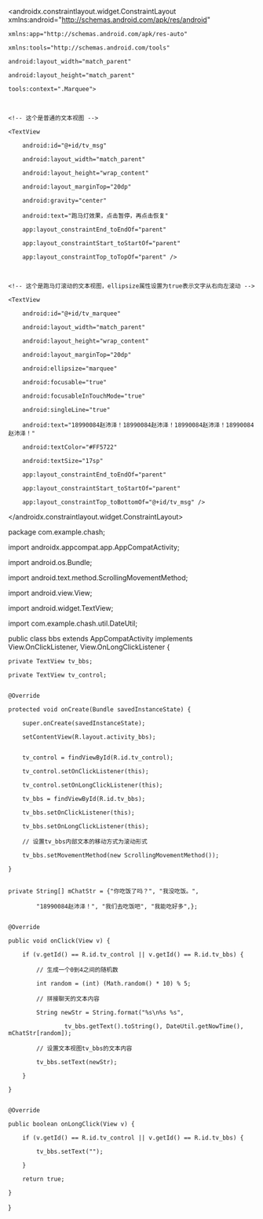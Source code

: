 <?xml version="1.0" encoding="utf-8"?>

<androidx.constraintlayout.widget.ConstraintLayout xmlns:android="http://schemas.android.com/apk/res/android"

    xmlns:app="http://schemas.android.com/apk/res-auto"

    xmlns:tools="http://schemas.android.com/tools"

    android:layout_width="match_parent"

    android:layout_height="match_parent"

    tools:context=".Marquee">



    <!-- 这个是普通的文本视图 -->

    <TextView

        android:id="@+id/tv_msg"

        android:layout_width="match_parent"

        android:layout_height="wrap_content"

        android:layout_marginTop="20dp"

        android:gravity="center"

        android:text="跑马灯效果，点击暂停，再点击恢复"

        app:layout_constraintEnd_toEndOf="parent"

        app:layout_constraintStart_toStartOf="parent"

        app:layout_constraintTop_toTopOf="parent" />



    <!-- 这个是跑马灯滚动的文本视图，ellipsize属性设置为true表示文字从右向左滚动 -->

    <TextView

        android:id="@+id/tv_marquee"

        android:layout_width="match_parent"

        android:layout_height="wrap_content"

        android:layout_marginTop="20dp"

        android:ellipsize="marquee"

        android:focusable="true"

        android:focusableInTouchMode="true"

        android:singleLine="true"

        android:text="18990084赵沛泽！18990084赵沛泽！18990084赵沛泽！18990084赵沛泽！"

        android:textColor="#FF5722"

        android:textSize="17sp"

        app:layout_constraintEnd_toEndOf="parent"

        app:layout_constraintStart_toStartOf="parent"

        app:layout_constraintTop_toBottomOf="@+id/tv_msg" />



</androidx.constraintlayout.widget.ConstraintLayout>















package com.example.chash;

import androidx.appcompat.app.AppCompatActivity;



import android.os.Bundle;

import android.text.method.ScrollingMovementMethod;

import android.view.View;

import android.widget.TextView;



import com.example.chash.util.DateUtil;



public class bbs extends AppCompatActivity implements View.OnClickListener, View.OnLongClickListener {

    private TextView tv_bbs;

    private TextView tv_control;


    @Override

    protected void onCreate(Bundle savedInstanceState) {

        super.onCreate(savedInstanceState);

        setContentView(R.layout.activity_bbs);


        tv_control = findViewById(R.id.tv_control);

        tv_control.setOnClickListener(this);

        tv_control.setOnLongClickListener(this);

        tv_bbs = findViewById(R.id.tv_bbs);

        tv_bbs.setOnClickListener(this);

        tv_bbs.setOnLongClickListener(this);

        // 设置tv_bbs内部文本的移动方式为滚动形式

        tv_bbs.setMovementMethod(new ScrollingMovementMethod());

    }


    private String[] mChatStr = {"你吃饭了吗？", "我没吃饭。",

            "18990084赵沛泽！", "我们去吃饭吧", "我能吃好多",};


    @Override

    public void onClick(View v) {

        if (v.getId() == R.id.tv_control || v.getId() == R.id.tv_bbs) {

            // 生成一个0到4之间的随机数

            int random = (int) (Math.random() * 10) % 5;

            // 拼接聊天的文本内容

            String newStr = String.format("%s\n%s %s",

                    tv_bbs.getText().toString(), DateUtil.getNowTime(), mChatStr[random]);

            // 设置文本视图tv_bbs的文本内容

            tv_bbs.setText(newStr);

        }

    }


    @Override

    public boolean onLongClick(View v) {

        if (v.getId() == R.id.tv_control || v.getId() == R.id.tv_bbs) {

            tv_bbs.setText("");

        }

        return true;

    }
}


